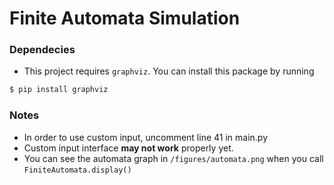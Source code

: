 # Finite Automata Simulation



### Dependecies
* This project requires `graphviz`. You can install this package by running
```bash
$ pip install graphviz
```



### Notes
* In order to use custom input, uncomment line 41 in main.py
* Custom input interface **may not work** properly yet.
* You can see the automata graph in `/figures/automata.png` when you call `FiniteAutomata.display()`
